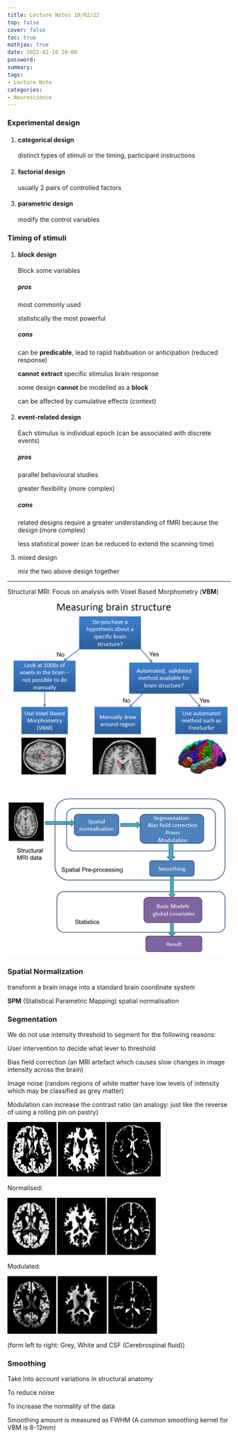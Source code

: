 ```yaml
---
title: Lecture Notes 10/02/22
top: false
cover: false
toc: true
mathjax: true
date: 2022-02-10 20:00
password:
summary:
tags:
- Lecture Note
categories:
- Neuroscience
---
```


### Experimental design

1. #### categorical design

   distinct types of stimuli or the timing, participant instructions

2. #### factorial design

   usually 2 pairs of controlled factors

3. #### parametric design

   modify the control variables

   
### Timing of stimuli

1. #### block design

   Block some variables

   ##### pros

   most commonly used

   statistically the most powerful

   ##### cons

   can be **predicable**, lead to rapid habituation or anticipation (reduced response)

   **cannot** **extract** specific stimulus brain response

   some design **cannot** be modelled as a **block**

   can be affected by cumulative effects (context)

2. #### event-related design

   Each stimulus is individual epoch (can be associated with discrete events)

   ##### pros

   parallel behavioural studies

   greater flexibility (more complex)

   ##### cons

   related designs require a greater understanding of fMRI because the design (more complex)

   less statistical power (can be reduced to extend the scanning time)

3. mixed design

   mix the two above design together



***

   Structural MRI: Focus on analysis with Voxel Based Morphometry (**VBM**)

   ![image-20220210111218622](https://raw.githubusercontent.com/ReveRoyl/PictureBed/main/BlogImg/202202101112736.png)

![image-20220210111635460](https://raw.githubusercontent.com/ReveRoyl/PictureBed/main/BlogImg/202202101116502.png)

### Spatial Normalization

transform a brain image into a standard brain coordinate system 

**SPM** (Statistical Parametric Mapping) spatial normalisation

### Segmentation

We do not use intensity threshold to segment for the following reasons:

User intervention to decide what lever to threshold

Bias field correction (an MRI artefact which causes slow changes in image intensity across the brain)

Image noise (random regions of white matter have low levels of intensity which may be classified as grey matter)

Modulation can increase the contrast ratio (an analogy: just like the reverse of using a rolling pin on pastry)

![image-20220210114715754](https://raw.githubusercontent.com/ReveRoyl/PictureBed/main/BlogImg/202202101147787.png)

Normalised:

![image-20220210114705364](https://raw.githubusercontent.com/ReveRoyl/PictureBed/main/BlogImg/202202101147398.png)

Modulated:

![image-20220210114635501](https://raw.githubusercontent.com/ReveRoyl/PictureBed/main/BlogImg/202202101146535.png)

(form left to right: Grey, White and CSF (Cerebrospinal fluid))

### Smoothing

Take into account variations in structural anatomy

To reduce noise

To increase the normality of the data

Smoothing amount is measured as FWHM (A common smoothing kernel for VBM is 8-12mm)

